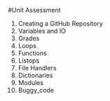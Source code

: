 #Unit Assessment
1. Creating a GitHub Repository
2. Variables and IO
3. Grades
4. Loops
5. Functions
6. Listops
7. File Handlers
8. Dictionaries
9. Modules
10. Buggy_code

